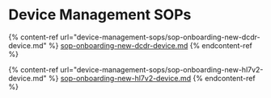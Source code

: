 # Device Management SOPs

{% content-ref url="device-management-sops/sop-onboarding-new-dcdr-device.md" %}
[sop-onboarding-new-dcdr-device.md](device-management-sops/sop-onboarding-new-dcdr-device.md)
{% endcontent-ref %}

{% content-ref url="device-management-sops/sop-onboarding-new-hl7v2-device.md" %}
[sop-onboarding-new-hl7v2-device.md](device-management-sops/sop-onboarding-new-hl7v2-device.md)
{% endcontent-ref %}

